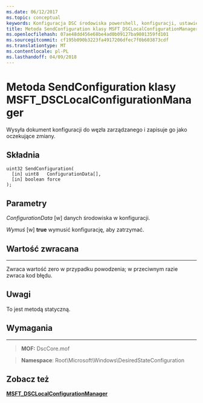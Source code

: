 ```yaml
---
ms.date: 06/12/2017
ms.topic: conceptual
keywords: Konfiguracja DSC środowiska powershell, konfiguracji, ustawienia
title: Metoda SendConfiguration klasy MSFT_DSCLocalConfigurationManager
ms.openlocfilehash: 07ae48dd456e68be4ad0b09127ba9801359fd101
ms.sourcegitcommit: cf195b090b3223fa4917206dfec7f0b603873cdf
ms.translationtype: MT
ms.contentlocale: pl-PL
ms.lasthandoff: 04/09/2018
---
```

# <a name="sendconfiguration-method-of-the-msftdsclocalconfigurationmanager-class"></a>Metoda SendConfiguration klasy MSFT_DSCLocalConfigurationManager

Wysyła dokument konfiguracji do węzła zarządzanego i zapisuje go jako oczekujące zmiany.

<a name="syntax"></a>Składnia
------

```mof
uint32 SendConfiguration(
  [in] uint8   ConfigurationData[],
  [in] boolean force
);
```

<a name="parameters"></a>Parametry
----------

*ConfigurationData* \[w\] danych środowiska w konfiguracji.

*Wymuś* \[w\] **true** wymusić konfigurację, aby zatrzymać.

## <a name="return-value"></a>Wartość zwracana
------------

Zwraca wartość zero w przypadku powodzenia; w przeciwnym razie zwraca kod błędu.

## <a name="remarks"></a>Uwagi

To jest metodą statyczną.

## <a name="requirements"></a>Wymagania
------------
>**MOF:** DscCore.mof

>**Namespace**: Root\Microsoft\Windows\DesiredStateConfiguration


## <a name="see-also"></a>Zobacz też


[**MSFT_DSCLocalConfigurationManager**](msft-dsclocalconfigurationmanager.md)